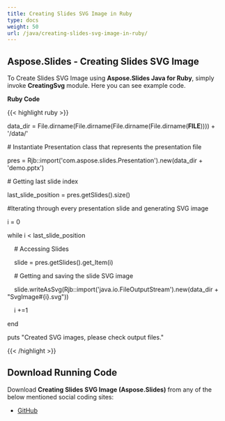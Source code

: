 ```yaml
---
title: Creating Slides SVG Image in Ruby
type: docs
weight: 50
url: /java/creating-slides-svg-image-in-ruby/
---
```


## **Aspose.Slides - Creating Slides SVG Image**
To Create Slides SVG Image using **Aspose.Slides Java for Ruby**, simply invoke **CreatingSvg** module. Here you can see example code.

**Ruby Code**

{{< highlight ruby >}}

 data_dir = File.dirname(File.dirname(File.dirname(File.dirname(__FILE__)))) + '/data/'



\# Instantiate Presentation class that represents the presentation file

pres = Rjb::import('com.aspose.slides.Presentation').new(data_dir + 'demo.pptx')

\# Getting last slide index

last_slide_position = pres.getSlides().size()

#Iterating through every presentation slide and generating SVG image

i = 0

while i < last_slide_position

    # Accessing Slides

    slide = pres.getSlides().get_Item(i)

    # Getting and saving the slide SVG image    

    slide.writeAsSvg(Rjb::import('java.io.FileOutputStream').new(data_dir + "SvgImage#{i}.svg"))



    i +=1    

end

puts "Created SVG images, please check output files."

{{< /highlight >}}
## **Download Running Code**
Download **Creating Slides SVG Image (Aspose.Slides)** from any of the below mentioned social coding sites:

- [GitHub](https://github.com/aspose-slides/Aspose.Slides-for-Java/blob/master/Plugins/Aspose_Slides_Java_for_Ruby/lib/asposeslidesjava/Slides/creatingsvg.rb)
